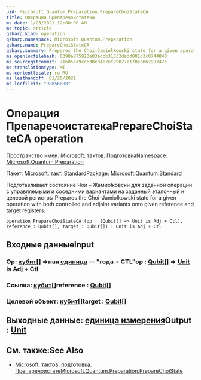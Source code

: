 ```yaml
---
uid: Microsoft.Quantum.Preparation.PrepareChoiStateCA
title: Операция Препаречоистатека
ms.date: 1/23/2021 12:00:00 AM
ms.topic: article
qsharp.kind: operation
qsharp.namespace: Microsoft.Quantum.Preparation
qsharp.name: PrepareChoiStateCA
qsharp.summary: Prepares the Choi–Jamiołkowski state for a given operation with both controlled and adjoint variants onto given reference and target registers.
ms.openlocfilehash: 6398a875923e03adcb31533dadd881d3c0744840
ms.sourcegitcommit: 71605ea9cc630e84e7ef29027e1f0ea06299747e
ms.translationtype: MT
ms.contentlocale: ru-RU
ms.lasthandoff: 01/26/2021
ms.locfileid: "98856888"
---
```

# <a name="preparechoistateca-operation"></a><span data-ttu-id="22055-102">Операция Препаречоистатека</span><span class="sxs-lookup"><span data-stu-id="22055-102">PrepareChoiStateCA operation</span></span>

<span data-ttu-id="22055-103">Пространство имен: [Microsoft. тактов. Подготовка](xref:Microsoft.Quantum.Preparation)</span><span class="sxs-lookup"><span data-stu-id="22055-103">Namespace: [Microsoft.Quantum.Preparation](xref:Microsoft.Quantum.Preparation)</span></span>

<span data-ttu-id="22055-104">Пакет: [Microsoft. такт. Standard](https://nuget.org/packages/Microsoft.Quantum.Standard)</span><span class="sxs-lookup"><span data-stu-id="22055-104">Package: [Microsoft.Quantum.Standard](https://nuget.org/packages/Microsoft.Quantum.Standard)</span></span>


<span data-ttu-id="22055-105">Подготавливает состояние Чои – Жамиоłковски для заданной операции с управляемыми и соседними вариантами на заданный эталонный и целевой регистры.</span><span class="sxs-lookup"><span data-stu-id="22055-105">Prepares the Choi–Jamiołkowski state for a given operation with both controlled and adjoint variants onto given reference and target registers.</span></span>

```qsharp
operation PrepareChoiStateCA (op : (Qubit[] => Unit is Adj + Ctl), reference : Qubit[], target : Qubit[]) : Unit is Adj + Ctl
```


## <a name="input"></a><span data-ttu-id="22055-106">Входные данные</span><span class="sxs-lookup"><span data-stu-id="22055-106">Input</span></span>

### <a name="op--qubit--unit--is-adj--ctl"></a><span data-ttu-id="22055-107">Op: [кубит](xref:microsoft.quantum.lang-ref.qubit)[] =>ная [единица](xref:microsoft.quantum.lang-ref.unit)  — "года + CTL"</span><span class="sxs-lookup"><span data-stu-id="22055-107">op : [Qubit](xref:microsoft.quantum.lang-ref.qubit)[] => [Unit](xref:microsoft.quantum.lang-ref.unit)  is Adj + Ctl</span></span>




### <a name="reference--qubit"></a><span data-ttu-id="22055-108">Ссылка: [кубит](xref:microsoft.quantum.lang-ref.qubit)[]</span><span class="sxs-lookup"><span data-stu-id="22055-108">reference : [Qubit](xref:microsoft.quantum.lang-ref.qubit)[]</span></span>




### <a name="target--qubit"></a><span data-ttu-id="22055-109">Целевой объект: [кубит](xref:microsoft.quantum.lang-ref.qubit)[]</span><span class="sxs-lookup"><span data-stu-id="22055-109">target : [Qubit](xref:microsoft.quantum.lang-ref.qubit)[]</span></span>





## <a name="output--unit"></a><span data-ttu-id="22055-110">Выходные данные: [единица измерения](xref:microsoft.quantum.lang-ref.unit)</span><span class="sxs-lookup"><span data-stu-id="22055-110">Output : [Unit](xref:microsoft.quantum.lang-ref.unit)</span></span>



## <a name="see-also"></a><span data-ttu-id="22055-111">См. также:</span><span class="sxs-lookup"><span data-stu-id="22055-111">See Also</span></span>

- [<span data-ttu-id="22055-112">Microsoft. тактов. подготовка. Препаречоистате</span><span class="sxs-lookup"><span data-stu-id="22055-112">Microsoft.Quantum.Preparation.PrepareChoiState</span></span>](xref:Microsoft.Quantum.Preparation.PrepareChoiState)